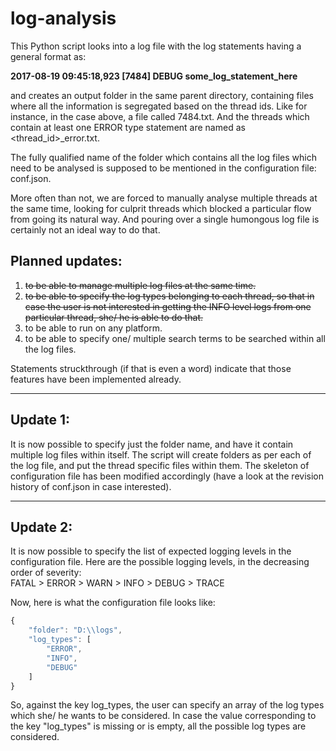 # log-analysis

This Python script looks into a log file with the log statements having a general format as:

__2017-08-19 09:45:18,923 [7484] DEBUG some_log_statement_here__
  
and creates an output folder in the same parent directory, containing files where all the information is segregated based on the thread ids. Like for instance, in the case above, a file called 7484.txt.
And the threads which contain at least one ERROR type statement are named as <thread_id>_error.txt.

The fully qualified name of the folder which contains all the log files which need to be analysed is supposed to be mentioned in the configuration file: conf.json.

More often than not, we are forced to manually analyse multiple threads at the same time, looking for culprit threads which blocked a particular flow from going its natural way. And pouring over a single humongous log file is certainly not an ideal way to do that.  

## Planned updates:
1. ~~to be able to manage multiple log files at the same time.~~
2. ~~to be able to specify the log types belonging to each thread, so that in case the user is not interested in getting the INFO level logs from one particular thread, she/ he is able to do that.~~
3. to be able to run on any platform.
4. to be able to specify one/ multiple search terms to be searched within all the log files.
  
Statements struckthrough (if that is even a word) indicate that those features have been implemented already.

---

## Update 1:

It is now possible to specify just the folder name, and have it contain multiple log files within itself.
The script will create folders as per each of the log file, and put the thread specific files within them.
The skeleton of configuration file has been modified accordingly (have a look at the revision history of conf.json in case interested).

---

## Update 2:

It is now possible to specify the list of expected logging levels in the configuration file. Here are the possible logging levels, in the decreasing order of severity:  
FATAL > ERROR > WARN > INFO > DEBUG > TRACE  

Now, here is what the configuration file looks like:  
```javascript
{  
    "folder": "D:\\logs",  
    "log_types": [  
        "ERROR",  
        "INFO",  
        "DEBUG"  
    ]  
}  
```
  
So, against the key log_types, the user can specify an array of the log types which she/ he wants to be considered. In case the value corresponding to the key "log_types" is missing or is empty, all the possible log types are considered.
